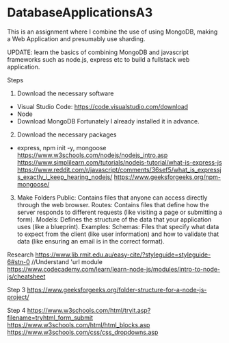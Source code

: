 # DatabaseApplicationsA3
This is an assignment where I combine the use of using MongoDB, making a Web Application and presumably use sharding.

UPDATE:
learn the basics of combining MongoDB and javascript 
frameworks such as node.js, express etc to build a fullstack web application. 


Steps
1. Download the necessary software
- Visual Studio Code: https://code.visualstudio.com/download
- Node 
- Download MongoDB
Fortunately I already installed it in advance.

2. Download the necessary packages
- express, npm init -y, mongoose
https://www.w3schools.com/nodejs/nodejs_intro.asp 
https://www.simplilearn.com/tutorials/nodejs-tutorial/what-is-express-js 
https://www.reddit.com/r/javascript/comments/36sef5/what_is_expressjs_exactly_i_keep_hearing_nodejs/ 
https://www.geeksforgeeks.org/npm-mongoose/


3. Make Folders
Public: Contains files that anyone can access directly through the web browser.
Routes: Contains files that define how the server responds to different requests (like visiting a page or submitting a form).
Models: Defines the structure of the data that your application uses (like a blueprint).
    Examples: Schemas: Files that specify what data to expect from the client (like user information) and how to validate that data (like ensuring an email is in the correct format).




Research
https://www.lib.rmit.edu.au/easy-cite/?styleguide=styleguide-6#stn-0
//Understand 'url module
https://www.codecademy.com/learn/learn-node-js/modules/intro-to-node-js/cheatsheet

Step 3
https://www.geeksforgeeks.org/folder-structure-for-a-node-js-project/

Step 4
https://www.w3schools.com/html/tryit.asp?filename=tryhtml_form_submit
https://www.w3schools.com/html/html_blocks.asp
https://www.w3schools.com/css/css_dropdowns.asp